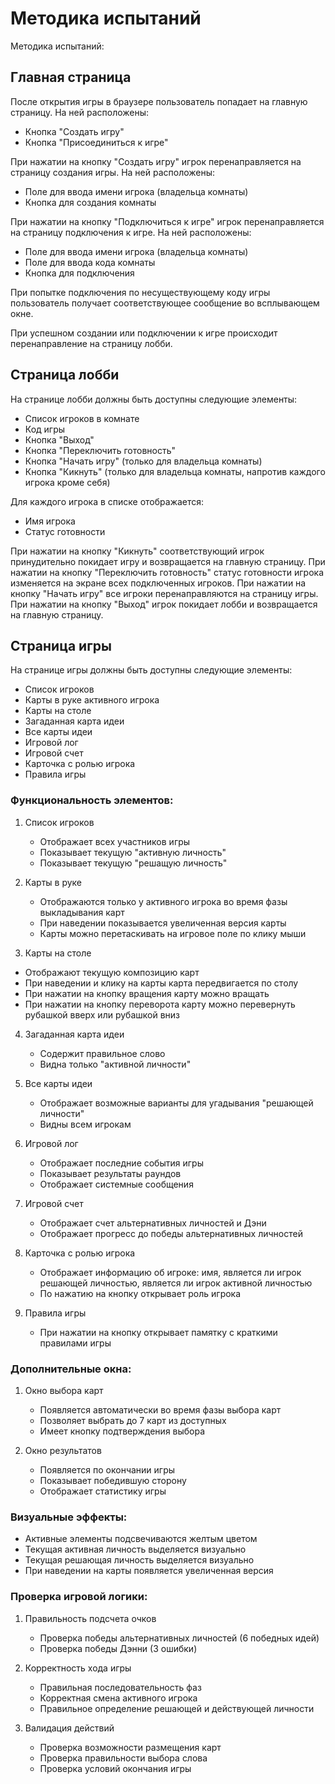 # Методика испытаний

Методика испытаний:

## Главная страница

После открытия игры в браузере пользователь попадает на главную страницу. На ней расположены:
- Кнопка "Создать игру"
- Кнопка "Присоединиться к игре"

При нажатии на кнопку "Создать игру" игрок перенаправляется на страницу создания игры. На ней расположены:
 - Поле для ввода имени игрока (владельца комнаты)
 - Кнопка для создания комнаты

При нажатии на кнопку "Подключиться к игре" игрок перенаправляется на страницу подключения к игре. На ней расположены:
 - Поле для ввода имени игрока (владельца комнаты)
 - Поле для ввода кода комнаты
 - Кнопка для подключения

При попытке подключения по несуществующему коду игры пользователь получает соответствующее сообщение во всплывающем окне. 

При успешном создании или подключении к игре происходит перенаправление на страницу лобби.

## Страница лобби

На странице лобби должны быть доступны следующие элементы:
- Список игроков в комнате
- Код игры
- Кнопка "Выход"
- Кнопка "Переключить готовность"
- Кнопка "Начать игру" (только для владельца комнаты)
- Кнопка "Кикнуть" (только для владельца комнаты, напротив каждого игрока кроме себя)

Для каждого игрока в списке отображается:
- Имя игрока
- Статус готовности

При нажатии на кнопку "Кикнуть" соответствующий игрок принудительно покидает игру и возвращается на главную страницу. 
При нажатии на кнопку "Переключить готовность" статус готовности игрока изменяется на экране всех подключенных игроков.
При нажатии на кнопку "Начать игру" все игроки перенаправляются на страницу игры. 
При нажатии на кнопку "Выход" игрок покидает лобби и возвращается на главную страницу.

## Страница игры

На странице игры должны быть доступны следующие элементы:
- Список игроков
- Карты в руке активного игрока
- Карты на столе
- Загаданная карта идеи
- Все карты идеи 
- Игровой лог
- Игровой счет
- Карточка с ролью игрока
- Правила игры

### Функциональность элементов:

1. Список игроков
   - Отображает всех участников игры
   - Показывает текущую "активную личность"
   - Показывает текущую "решащую личность"

2. Карты в руке
   - Отображаются только у активного игрока во время фазы выкладывания карт
   - При наведении показывается увеличенная версия карты
   - Карты можно перетаскивать на игровое поле по клику мыши

3.  Карты на столе
   - Отображают текущую композицию карт
   - При наведении и клику на карты карта передвигается по столу
   - При нажатии на кнопку вращения карту можно вращать
  - При нажатии на кнопку переворота карту можно перевернуть рубашкой вверх или рубашкой вниз

4. Загаданная карта идеи
   - Содержит правильное слово
   - Видна только "активной личности"

5. Все карты идеи
   - Отображает возможные варианты для угадывания "решающей личности"
   -  Видны всем игрокам

6. Игровой лог
   - Отображает последние события игры
   - Показывает результаты раундов
   - Отображает системные сообщения

7. Игровой счет
   - Отображает счет альтернативных личностей и Дэни
   - Отображает прогресс до победы альтернативных личностей

8. Карточка с ролью игрока
   - Отображает информацию об игроке: имя, является ли игрок решающей личностью, является ли игрок активной личностью
   - По нажатию на кнопку открывает роль игрока

9. Правила игры
   - При нажатии на кнопку открывает памятку с краткими правилами игры

### Дополнительные окна:

1. Окно выбора карт
   - Появляется автоматически во время фазы выбора карт
   - Позволяет выбрать до 7 карт из доступных
   - Имеет кнопку подтверждения выбора

2. Окно результатов
   - Появляется по окончании игры
   - Показывает победившую сторону
   - Отображает статистику игры

### Визуальные эффекты:

- Активные элементы подсвечиваются желтым цветом
- Текущая активная личность выделяется визуально
- Текущая решающая личность выделяется визуально
- При наведении на карты появляется увеличенная версия

### Проверка игровой логики:

1. Правильность подсчета очков
   - Проверка победы альтернативных личностей (6 победных идей)
   - Проверка победы Дэнни (3 ошибки)
   
2. Корректность хода игры
   - Правильная последовательность фаз
   - Корректная смена активного игрока
   - Правильное определение решающей и действующей личности

3. Валидация действий
   - Проверка возможности размещения карт
   - Проверка правильности выбора слова
   - Проверка условий окончания игры